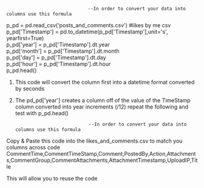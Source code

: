                                   --In order to convert your data into columns use this formula

p_pd = pd.read_csv('posts_and_comments.csv') #likes by me csv <br>
p_pd['Timestamp'] = pd.to_datetime(p_pd['Timestamp'],unit='s', yearfirst=True)  <br> 
p_pd['year'] = p_pd['Timestamp'].dt.year           <br> 
p_pd['month'] = p_pd['Timestamp'].dt.month         <br> 
p_pd['day'] = p_pd['Timestamp'].dt.day   <br> 
p_pd['hour'] = p_pd['Timestamp'].dt.hour   <br> 
p_pd.head()<br>

1. This code will convert the column first into a datetime format converted by seconds

2. The pd_pd['year'] creates a column off of the value of the TimeStamp column converted into year increments (/12) repeat the following and test with p_pd.head()

                                  --In order to convert your data into columns use this formula
                                  
  Copy & Paste this code into the likes_and_comments.csv to match you columns across code
        CommentTime,CommentTimeStamp,Comment,PostedBy,Action,Attachments,CommentGroup,CommentAttachments,AttachmentTimestamp,UploadIP,Title
        
  This will allow you to reuse the code
